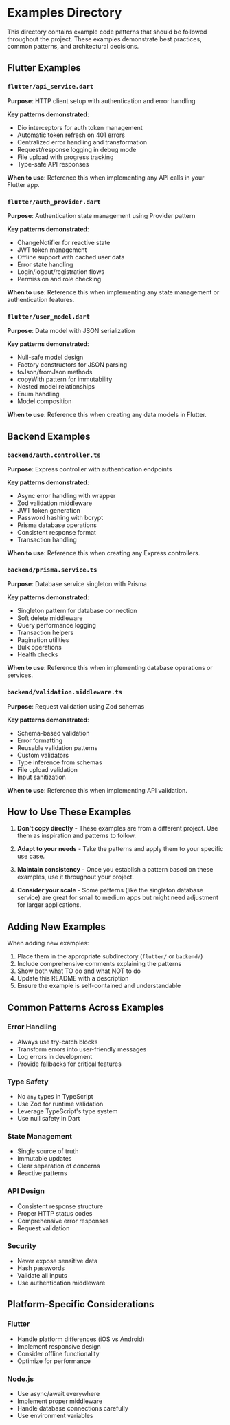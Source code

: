 # Examples Directory

This directory contains example code patterns that should be followed throughout the project. These examples demonstrate best practices, common patterns, and architectural decisions.

## Flutter Examples

### `flutter/api_service.dart`
**Purpose**: HTTP client setup with authentication and error handling

**Key patterns demonstrated**:
- Dio interceptors for auth token management
- Automatic token refresh on 401 errors
- Centralized error handling and transformation
- Request/response logging in debug mode
- File upload with progress tracking
- Type-safe API responses

**When to use**: Reference this when implementing any API calls in your Flutter app.

### `flutter/auth_provider.dart`
**Purpose**: Authentication state management using Provider pattern

**Key patterns demonstrated**:
- ChangeNotifier for reactive state
- JWT token management
- Offline support with cached user data
- Error state handling
- Login/logout/registration flows
- Permission and role checking

**When to use**: Reference this when implementing any state management or authentication features.

### `flutter/user_model.dart`
**Purpose**: Data model with JSON serialization

**Key patterns demonstrated**:
- Null-safe model design
- Factory constructors for JSON parsing
- toJson/fromJson methods
- copyWith pattern for immutability
- Nested model relationships
- Enum handling
- Model composition

**When to use**: Reference this when creating any data models in Flutter.

## Backend Examples

### `backend/auth.controller.ts`
**Purpose**: Express controller with authentication endpoints

**Key patterns demonstrated**:
- Async error handling with wrapper
- Zod validation middleware
- JWT token generation
- Password hashing with bcrypt
- Prisma database operations
- Consistent response format
- Transaction handling

**When to use**: Reference this when creating any Express controllers.

### `backend/prisma.service.ts`
**Purpose**: Database service singleton with Prisma

**Key patterns demonstrated**:
- Singleton pattern for database connection
- Soft delete middleware
- Query performance logging
- Transaction helpers
- Pagination utilities
- Bulk operations
- Health checks

**When to use**: Reference this when implementing database operations or services.

### `backend/validation.middleware.ts`
**Purpose**: Request validation using Zod schemas

**Key patterns demonstrated**:
- Schema-based validation
- Error formatting
- Reusable validation patterns
- Custom validators
- Type inference from schemas
- File upload validation
- Input sanitization

**When to use**: Reference this when implementing API validation.

## How to Use These Examples

1. **Don't copy directly** - These examples are from a different project. Use them as inspiration and patterns to follow.

2. **Adapt to your needs** - Take the patterns and apply them to your specific use case.

3. **Maintain consistency** - Once you establish a pattern based on these examples, use it throughout your project.

4. **Consider your scale** - Some patterns (like the singleton database service) are great for small to medium apps but might need adjustment for larger applications.

## Adding New Examples

When adding new examples:

1. Place them in the appropriate subdirectory (`flutter/` or `backend/`)
2. Include comprehensive comments explaining the patterns
3. Show both what TO do and what NOT to do
4. Update this README with a description
5. Ensure the example is self-contained and understandable

## Common Patterns Across Examples

### Error Handling
- Always use try-catch blocks
- Transform errors into user-friendly messages
- Log errors in development
- Provide fallbacks for critical features

### Type Safety
- No `any` types in TypeScript
- Use Zod for runtime validation
- Leverage TypeScript's type system
- Use null safety in Dart

### State Management
- Single source of truth
- Immutable updates
- Clear separation of concerns
- Reactive patterns

### API Design
- Consistent response structure
- Proper HTTP status codes
- Comprehensive error responses
- Request validation

### Security
- Never expose sensitive data
- Hash passwords
- Validate all inputs
- Use authentication middleware

## Platform-Specific Considerations

### Flutter
- Handle platform differences (iOS vs Android)
- Implement responsive design
- Consider offline functionality
- Optimize for performance

### Node.js
- Use async/await everywhere
- Implement proper middleware
- Handle database connections carefully
- Use environment variables